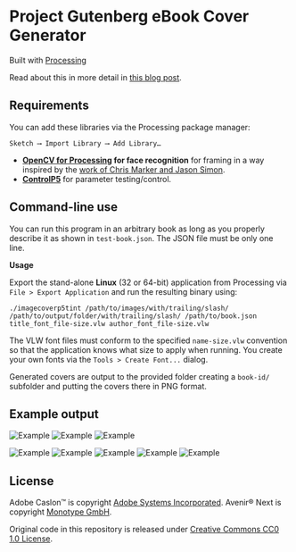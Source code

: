 Project Gutenberg eBook Cover Generator
================

Built with [Processing](http://processing.org)

Read about this in more detail in [this blog post](http://www.nypl.org/blog/2014/09/03/generative-ebook-covers).

## Requirements

You can add these libraries via the Processing package manager:

`Sketch ⟶ Import Library ⟶ Add Library…`

- **[OpenCV for Processing](https://github.com/atduskgreg/opencv-processing) for face recognition** for framing in a way inspired by the [work of Chris Marker and Jason Simon](http://www.lightindustry.org/simon_marker.jpg).
- **[ControlP5](http://www.sojamo.de/libraries/controlP5/)** for parameter testing/control.

## Command-line use
You can run this program in an arbitrary book as long as you properly describe it as shown in `test-book.json`. The JSON file must be only one line.

**Usage**

Export the stand-alone **Linux** (32 or 64-bit) application from Processing via `File > Export Application` and run the resulting binary using:

`./imagecoverp5tint /path/to/images/with/trailing/slash/ /path/to/output/folder/with/trailing/slash/ /path/to/book.json title_font_file-size.vlw author_font_file-size.vlw`

The VLW font files must conform to the specified `name-size.vlw` convention so that the application knows what size to apply when running. You create your own fonts via the `Tools > Create Font...` dialog.

Generated covers are output to the provided folder creating a `book-id/` subfolder and putting the covers there in PNG format.

## Example output

![Example](https://github.com/mgiraldo/imagecoverp5tint/blob/master/cover_jane_eyre.small.png)
![Example](https://github.com/mgiraldo/imagecoverp5tint/blob/master/cover_jungle_book.small.png)
![Example](https://github.com/mgiraldo/imagecoverp5tint/blob/master/cover_tale.small.png)

![Example](https://github.com/mgiraldo/imagecoverp5tint/blob/master/output/example2.png)
![Example](https://github.com/mgiraldo/imagecoverp5tint/blob/master/output/example3.png)
![Example](https://github.com/mgiraldo/imagecoverp5tint/blob/master/output/example4.png)
![Example](https://github.com/mgiraldo/imagecoverp5tint/blob/master/output/example5.png)
![Example](https://github.com/mgiraldo/imagecoverp5tint/blob/master/output/example6.png)

## License

Adobe Caslon™ is copyright [Adobe Systems Incorporated](http://www.adobe.com/). Avenir® Next is copyright [Monotype GmbH](https://www.linotype.com/).

Original code in this repository is released under [Creative Commons CC0 1.0 License](http://creativecommons.org/publicdomain/zero/1.0).
